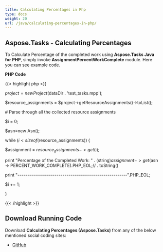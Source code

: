```yaml
---
title: Calculating Percentages in Php
type: docs
weight: 20
url: /java/calculating-percentages-in-php/
---
```


## **Aspose.Tasks - Calculating Percentages**
To Calculate Percentage of the completed work using **Aspose.Tasks Java for PHP**, simply invoke **AssignmentPercentWorkComplete** module. Here you can see example code.

**PHP Code**

{{< highlight php >}}



$project = new Project($dataDir . 'test_tasks.mpp');

$resource_assignments = $project->getResourceAssignments()->toList();

\# Parse through all the collected resource assignments

$i = 0;

$asn=new Asn();

while ($i < sizeof($resource_assignments)) {

$assignment = $resource_assignments -> get($i);

print "Percentage of the Completed Work: " . (string)$assignment -> get($asn -> PERCENT_WORK_COMPLETE).PHP_EOL;// . toString()

print "--------------------------------------------------------".PHP_EOL;

$i += 1;

}

{{< /highlight >}}
## **Download Running Code**
Download **Calculating Percentages (Aspose.Tasks)** from any of the below mentioned social coding sites:

- [GitHub](https://github.com/aspose-tasks/Aspose.Tasks-for-Java/blob/master/Plugins/Aspose_Tasks_Java_for_PHP/src/aspose/tasks/WorkingWithResourceAssignments/AssignmentPercentWorkComplete.php)
